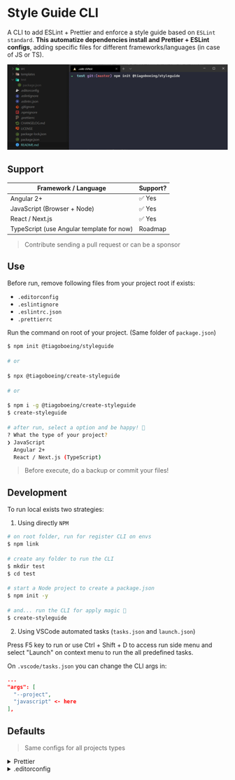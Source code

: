 # Style Guide CLI

A CLI to add ESLint + Prettier and enforce a style guide based on `ESLint standard`. **This automatize dependencies install and Prettier + ESLint configs**, adding specific files for different frameworks/languages (in case of JS or TS).

![Adding for JavaScript project](docs/screenshots/3w4IQMsF4r.gif)

## Support

| Framework / Language                      | Support? |
| ----------------------------------------- | -------- |
| Angular 2+                                | ✅ Yes    |
| JavaScript (Browser + Node)               | ✅ Yes    |
| React / Next.js                           | ✅ Yes    |
| TypeScript (use Angular template for now) | Roadmap  |

> Contribute sending a pull request or can be a sponsor

## Use

Before run, remove following files from your project root if exists:

- `.editorconfig`
- `.eslintignore`
- `.eslintrc.json`
- `.prettierrc`

Run the command on root of your project. (Same folder of `package.json`)

```bash
$ npm init @tiagoboeing/styleguide

# or

$ npx @tiagoboeing/create-styleguide

# or

$ npm i -g @tiagoboeing/create-styleguide
$ create-styleguide

# after run, select a option and be happy! 🎉
? What the type of your project?
❯ JavaScript
  Angular 2+
  React / Next.js (TypeScript)
```

> Before execute, do a backup or commit your files!

## Development

To run local exists two strategies:

1. Using directly `NPM`

```bash
# on root folder, run for register CLI on envs
$ npm link

# create any folder to run the CLI
$ mkdir test
$ cd test

# start a Node project to create a package.json
$ npm init -y

# and... run the CLI for apply magic 🚀
$ create-styleguide
```

2. Using VSCode automated tasks (`tasks.json` and `launch.json`)

Press F5 key to run or use Ctrl + Shift + D to access run side menu and select "Launch" on context menu to run the all predefined tasks.

On `.vscode/tasks.json` you can change the CLI args in:

```json
...
"args": [
  "--project",
  "javascript" <- here
],
```

## Defaults

> Same configs for all projects types

<details>
<summary>Prettier</summary>
<p>

```json
{
  "$schema": "http://json.schemastore.org/prettierrc",
  "semi": false,
  "singleQuote": true,
  "arrowParens": "avoid",
  "trailingComma": "none",
  "endOfLine": "auto",
  "tabWidth": 2,
  "printWidth": 100
}
```
</p>
</details>

<details>
<summary>.editorconfig</summary>
<p>

```conf
# Editor configuration, see https://editorconfig.org
root = true

[*]
indent_style = space
indent_size = 2
charset = utf-8
end_of_line = lf
trim_trailing_whitespace = true
insert_final_newline = true

[*.md]
max_line_length = off
trim_trailing_whitespace = false

```
</p>
</details>
